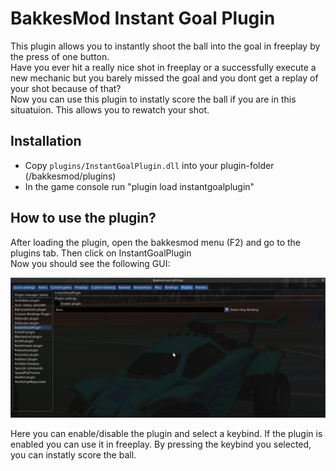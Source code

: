 # BakkesMod Instant Goal Plugin

This plugin allows you to instantly shoot the ball into the goal in freeplay by the press of one button.  
Have you ever hit a really nice shot in freeplay or a successfully execute a new mechanic but you barely missed the goal and you dont get a replay of your shot because of that?  
Now you can use this plugin to instatly score the ball if you are in this situatuion. This allows you to rewatch your shot.


## Installation

* Copy `plugins/InstantGoalPlugin.dll` into your plugin-folder (/bakkesmod/plugins)  
* In the game console run "plugin load instantgoalplugin"

## How to use the plugin?
After loading the plugin, open the bakkesmod menu (F2) and go to the plugins tab.
Then click on InstantGoalPlugin  
Now you should see the following GUI:


![icon](https://github.com/freshDumbl3dore/instant-goal-plugin/blob/master/README_ressources/GUI.png?raw=true)

Here you can enable/disable the plugin and select a keybind. If the plugin is enabled you can use it in freeplay. By pressing the keybind you selected, you can instatly score the ball. 
